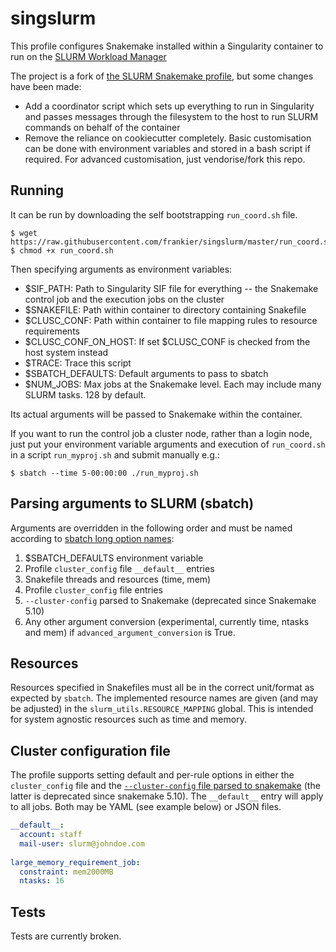 # singslurm

This profile configures Snakemake installed within a Singularity container to run on the [SLURM Workload Manager](https://slurm.schedmd.com/)

The project is a fork of [the SLURM Snakemake
profile](https://github.com/Snakemake-Profiles/slurm), but some changes have
been made:

  * Add a coordinator script which sets up everything to run in Singularity and passes messages through the filesystem to the host to run SLURM commands on behalf of the container
  * Remove the reliance on cookiecutter completely. Basic customisation can be done with environment variables and stored in a bash script if required. For advanced customisation, just vendorise/fork this repo.

## Running
It can be run by downloading the self bootstrapping `run_coord.sh` file.

    $ wget https://raw.githubusercontent.com/frankier/singslurm/master/run_coord.sh
    $ chmod +x run_coord.sh

Then specifying arguments as environment variables:

 * $SIF_PATH: Path to Singularity SIF file for everything -- the Snakemake
   control job and the execution jobs on the cluster
 * $SNAKEFILE: Path within container to directory containing Snakefile
 * $CLUSC_CONF: Path within container to file mapping rules to resource requirements
 * $CLUSC_CONF_ON_HOST: If set $CLUSC_CONF is checked from the host system instead
 * $TRACE: Trace this script
 * $SBATCH_DEFAULTS: Default arguments to pass to sbatch
 * $NUM_JOBS: Max jobs at the Snakemake level. Each may include many SLURM tasks. 128 by default.

Its actual arguments will be passed to Snakemake within the container.

If you want to run the control job a cluster node, rather than a login node,
just put your environment variable arguments and execution of `run_coord.sh` in
a script `run_myproj.sh` and submit manually e.g.:

    $ sbatch --time 5-00:00:00 ./run_myproj.sh

## Parsing arguments to SLURM (sbatch)
Arguments are overridden in the following order and must be named according to
[sbatch long option names](https://slurm.schedmd.com/sbatch.html):

1) $SBATCH_DEFAULTS environment variable
2) Profile `cluster_config` file `__default__` entries
3) Snakefile threads and resources (time, mem)
4) Profile `cluster_config` file <rulename> entries
5) `--cluster-config` parsed to Snakemake (deprecated since Snakemake 5.10)
6) Any other argument conversion (experimental, currently time, ntasks and mem) if `advanced_argument_conversion` is True.

## Resources
Resources specified in Snakefiles must all be in the correct unit/format as expected by `sbatch`.
The implemented resource names are given (and may be adjusted) in the `slurm_utils.RESOURCE_MAPPING` global.
This is intended for system agnostic resources such as time and memory.

## Cluster configuration file
The profile supports setting default and per-rule options in either the `cluster_config` file and
the [`--cluster-config` file parsed to snakemake](https://snakemake.readthedocs.io/en/stable/snakefiles/configuration.html#cluster-configuration-deprecated)
(the latter is deprecated since snakemake 5.10). The `__default__` entry will apply to all jobs. Both may be YAML (see example
below) or JSON files.

```yaml
__default__:
  account: staff
  mail-user: slurm@johndoe.com
  
large_memory_requirement_job:
  constraint: mem2000MB
  ntasks: 16
```


## Tests
Tests are currently broken.
